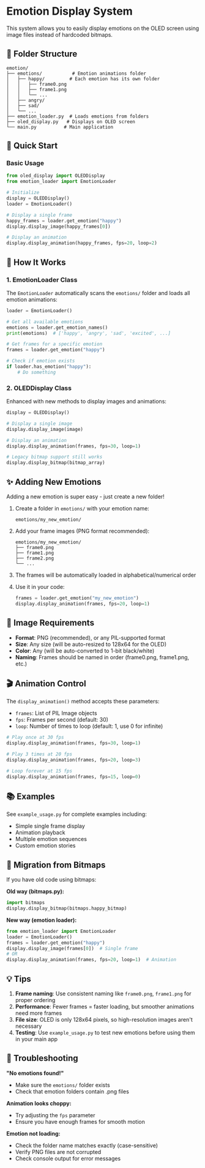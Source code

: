 # Emotion Display System

This system allows you to easily display emotions on the OLED screen using image files instead of hardcoded bitmaps.

## 📁 Folder Structure

```
emotion/
├── emotions/           # Emotion animations folder
│   ├── happy/         # Each emotion has its own folder
│   │   ├── frame0.png
│   │   ├── frame1.png
│   │   └── ...
│   ├── angry/
│   ├── sad/
│   └── ...
├── emotion_loader.py  # Loads emotions from folders
├── oled_display.py   # Displays on OLED screen
└── main.py          # Main application
```

## 🚀 Quick Start

### Basic Usage

```python
from oled_display import OLEDDisplay
from emotion_loader import EmotionLoader

# Initialize
display = OLEDDisplay()
loader = EmotionLoader()

# Display a single frame
happy_frames = loader.get_emotion("happy")
display.display_image(happy_frames[0])

# Display an animation
display.display_animation(happy_frames, fps=20, loop=2)
```

## 📝 How It Works

### 1. EmotionLoader Class

The `EmotionLoader` automatically scans the `emotions/` folder and loads all emotion animations:

```python
loader = EmotionLoader()

# Get all available emotions
emotions = loader.get_emotion_names()
print(emotions)  # ['happy', 'angry', 'sad', 'excited', ...]

# Get frames for a specific emotion
frames = loader.get_emotion("happy")

# Check if emotion exists
if loader.has_emotion("happy"):
    # Do something
```

### 2. OLEDDisplay Class

Enhanced with new methods to display images and animations:

```python
display = OLEDDisplay()

# Display a single image
display.display_image(image)

# Display an animation
display.display_animation(frames, fps=30, loop=1)

# Legacy bitmap support still works
display.display_bitmap(bitmap_array)
```

## ✨ Adding New Emotions

Adding a new emotion is super easy - just create a new folder!

1. Create a folder in `emotions/` with your emotion name:
   ```
   emotions/my_new_emotion/
   ```

2. Add your frame images (PNG format recommended):
   ```
   emotions/my_new_emotion/
   ├── frame0.png
   ├── frame1.png
   ├── frame2.png
   └── ...
   ```

3. The frames will be automatically loaded in alphabetical/numerical order

4. Use it in your code:
   ```python
   frames = loader.get_emotion("my_new_emotion")
   display.display_animation(frames, fps=20, loop=1)
   ```

## 🎨 Image Requirements

- **Format**: PNG (recommended), or any PIL-supported format
- **Size**: Any size (will be auto-resized to 128x64 for the OLED)
- **Color**: Any (will be auto-converted to 1-bit black/white)
- **Naming**: Frames should be named in order (frame0.png, frame1.png, etc.)

## 🎬 Animation Control

The `display_animation()` method accepts these parameters:

- `frames`: List of PIL Image objects
- `fps`: Frames per second (default: 30)
- `loop`: Number of times to loop (default: 1, use 0 for infinite)

```python
# Play once at 30 fps
display.display_animation(frames, fps=30, loop=1)

# Play 3 times at 20 fps
display.display_animation(frames, fps=20, loop=3)

# Loop forever at 15 fps
display.display_animation(frames, fps=15, loop=0)
```

## 📚 Examples

See `example_usage.py` for complete examples including:
- Simple single frame display
- Animation playback
- Multiple emotion sequences
- Custom emotion stories

## 🔄 Migration from Bitmaps

If you have old code using bitmaps:

**Old way (bitmaps.py):**
```python
import bitmaps
display.display_bitmap(bitmaps.happy_bitmap)
```

**New way (emotion loader):**
```python
from emotion_loader import EmotionLoader
loader = EmotionLoader()
frames = loader.get_emotion("happy")
display.display_image(frames[0])  # Single frame
# OR
display.display_animation(frames, fps=20, loop=1)  # Animation
```

## 💡 Tips

1. **Frame naming**: Use consistent naming like `frame0.png`, `frame1.png` for proper ordering
2. **Performance**: Fewer frames = faster loading, but smoother animations need more frames
3. **File size**: OLED is only 128x64 pixels, so high-resolution images aren't necessary
4. **Testing**: Use `example_usage.py` to test new emotions before using them in your main app

## 🐛 Troubleshooting

**"No emotions found!"**
- Make sure the `emotions/` folder exists
- Check that emotion folders contain .png files

**Animation looks choppy:**
- Try adjusting the `fps` parameter
- Ensure you have enough frames for smooth motion

**Emotion not loading:**
- Check the folder name matches exactly (case-sensitive)
- Verify PNG files are not corrupted
- Check console output for error messages

